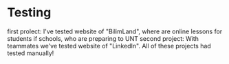 # Testing
first prolect: I've tested website of "BilimLand", where are online lessons for students if schools, who are preparing to UNT 
second project: With teammates we've tested website of "LinkedIn".
All of these projects had tested manually!

